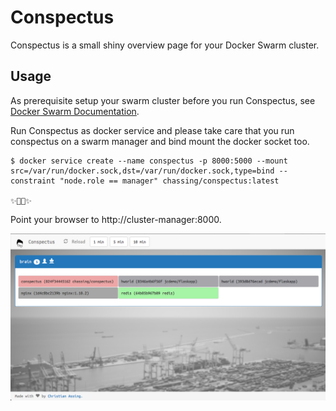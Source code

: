 # Conspectus

Conspectus is a small shiny overview page for your Docker Swarm cluster.

## Usage

As prerequisite setup your swarm cluster before you run Conspectus, see [Docker Swarm Documentation](https://docs.docker.com/engine/swarm/).

Run Conspectus as docker service and please take care that you run conspectus on a swarm manager and bind mount the docker socket too.


    $ docker service create --name conspectus -p 8000:5000 --mount src=/var/run/docker.sock,dst=/var/run/docker.sock,type=bind --constraint "node.role == manager" chassing/conspectus:latest

    ✨🍻😎✨


Point your browser to http://cluster-manager:8000.

![Screenshot](https://raw.githubusercontent.com/chassing/conspectus/master/static/images/screenshot.png)
